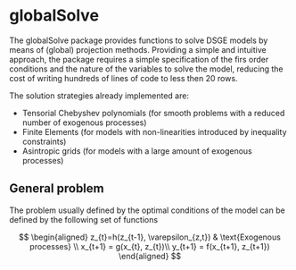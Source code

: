 # globalSolve

The globalSolve package provides functions to solve DSGE models by means of (global) projection methods. Providing a simple and intuitive approach, the package requires a simple specification of the firs order conditions and the nature of the variables to solve the model, reducing the cost of writing hundreds of lines of code to less then 20 rows.

The solution strategies already implemented are:
  - Tensorial Chebyshev polynomials (for smooth problems with a reduced number of exogenous processes)
  - Finite Elements (for models with non-linearities introduced by inequality constraints)
  - Asintropic grids (for models with a large amount of exogenous processes)

## General problem

The problem usually defined by the optimal conditions of the model can be defined by the following set of functions

$$
\begin{aligned}
z_{t}=h(z_{t-1}, \varepsilon_{z,t}) & \text{Exogenous processes} \\
x_{t+1} = g(x_{t}, z_{t})\\
y_{t+1} = f(x_{t+1}, z_{t+1})
\end{aligned}
$$
  
